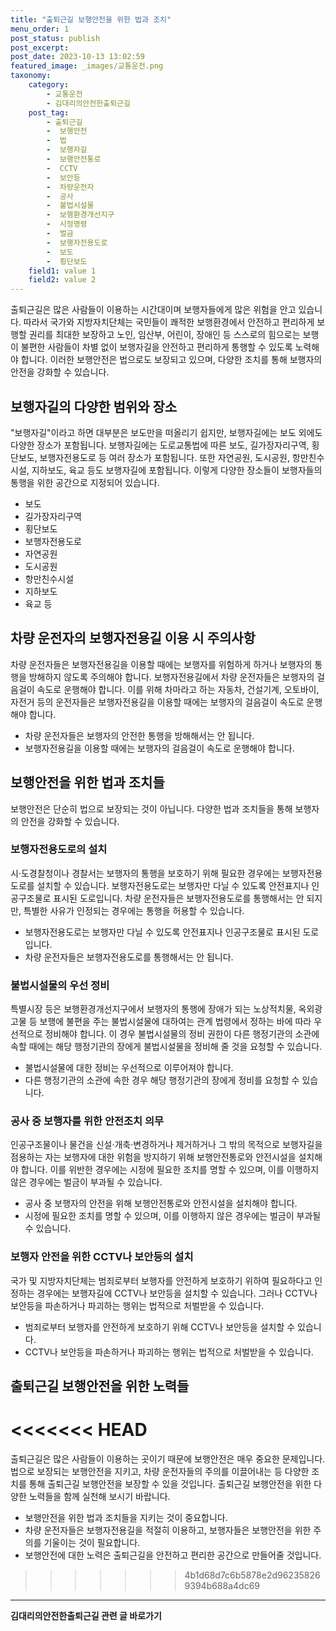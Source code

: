 ```yaml
---
title: "출퇴근길 보행안전을 위한 법과 조치"
menu_order: 1
post_status: publish
post_excerpt: 
post_date: 2023-10-13 13:02:59
featured_image: _images/교통운전.png
taxonomy:
    category:
        - 교통운전
        - 김대리의안전한출퇴근길
    post_tag:
        - 출퇴근길
        -  보행안전
        -  법
        -  보행자길
        -  보행안전통로
        -  CCTV
        -  보안등
        -  차량운전자
        -  공사
        -  불법시설물
        -  보행환경개선지구
        -  시정명령
        -  벌금
        -  보행자전용도로
        -  보도
        -  횡단보도
    field1: value 1
    field2: value 2
---
```



출퇴근길은 많은 사람들이 이용하는 시간대이며 보행자들에게 많은 위험을 안고 있습니다. 따라서 국가와 지방자치단체는 국민들이 쾌적한 보행환경에서 안전하고 편리하게 보행할 권리를 최대한 보장하고 노인, 임산부, 어린이, 장애인 등 스스로의 힘으로는 보행이 불편한 사람들이 차별 없이 보행자길을 안전하고 편리하게 통행할 수 있도록 노력해야 합니다. 이러한 보행안전은 법으로도 보장되고 있으며, 다양한 조치를 통해 보행자의 안전을 강화할 수 있습니다.

## 보행자길의 다양한 범위와 장소

"보행자길"이라고 하면 대부분은 보도만을 떠올리기 쉽지만, 보행자길에는 보도 외에도 다양한 장소가 포함됩니다. 보행자길에는 도로교통법에 따른 보도, 길가장자리구역, 횡단보도, 보행자전용도로 등 여러 장소가 포함됩니다. 또한 자연공원, 도시공원, 항만친수시설, 지하보도, 육교 등도 보행자길에 포함됩니다. 이렇게 다양한 장소들이 보행자들의 통행을 위한 공간으로 지정되어 있습니다.

- 보도
- 길가장자리구역
- 횡단보도
- 보행자전용도로
- 자연공원
- 도시공원
- 항만친수시설
- 지하보도
- 육교 등

## 차량 운전자의 보행자전용길 이용 시 주의사항

차량 운전자들은 보행자전용길을 이용할 때에는 보행자를 위험하게 하거나 보행자의 통행을 방해하지 않도록 주의해야 합니다. 보행자전용길에서 차량 운전자들은 보행자의 걸음걸이 속도로 운행해야 합니다. 이를 위해 차마라고 하는 자동차, 건설기계, 오토바이, 자전거 등의 운전자들은 보행자전용길을 이용할 때에는 보행자의 걸음걸이 속도로 운행해야 합니다.

- 차량 운전자들은 보행자의 안전한 통행을 방해해서는 안 됩니다.
- 보행자전용길을 이용할 때에는 보행자의 걸음걸이 속도로 운행해야 합니다.

## 보행안전을 위한 법과 조치들

보행안전은 단순히 법으로 보장되는 것이 아닙니다. 다양한 법과 조치들을 통해 보행자의 안전을 강화할 수 있습니다.

### 보행자전용도로의 설치

시·도경찰청이나 경찰서는 보행자의 통행을 보호하기 위해 필요한 경우에는 보행자전용도로를 설치할 수 있습니다. 보행자전용도로는 보행자만 다닐 수 있도록 안전표지나 인공구조물로 표시된 도로입니다. 차량 운전자들은 보행자전용도로를 통행해서는 안 되지만, 특별한 사유가 인정되는 경우에는 통행을 허용할 수 있습니다.

- 보행자전용도로는 보행자만 다닐 수 있도록 안전표지나 인공구조물로 표시된 도로입니다.
- 차량 운전자들은 보행자전용도로를 통행해서는 안 됩니다.

### 불법시설물의 우선 정비

특별시장 등은 보행환경개선지구에서 보행자의 통행에 장애가 되는 노상적치물, 옥외광고물 등 보행에 불편을 주는 불법시설물에 대하여는 관계 법령에서 정하는 바에 따라 우선적으로 정비해야 합니다. 이 경우 불법시설물의 정비 권한이 다른 행정기관의 소관에 속할 때에는 해당 행정기관의 장에게 불법시설물을 정비해 줄 것을 요청할 수 있습니다.

- 불법시설물에 대한 정비는 우선적으로 이루어져야 합니다.
- 다른 행정기관의 소관에 속한 경우 해당 행정기관의 장에게 정비를 요청할 수 있습니다.

### 공사 중 보행자를 위한 안전조치 의무

인공구조물이나 물건을 신설·개축·변경하거나 제거하거나 그 밖의 목적으로 보행자길을 점용하는 자는 보행자에 대한 위험을 방지하기 위해 보행안전통로와 안전시설을 설치해야 합니다. 이를 위반한 경우에는 시정에 필요한 조치를 명할 수 있으며, 이를 이행하지 않은 경우에는 벌금이 부과될 수 있습니다.

- 공사 중 보행자의 안전을 위해 보행안전통로와 안전시설을 설치해야 합니다.
- 시정에 필요한 조치를 명할 수 있으며, 이를 이행하지 않은 경우에는 벌금이 부과될 수 있습니다.

### 보행자 안전을 위한 CCTV나 보안등의 설치

국가 및 지방자치단체는 범죄로부터 보행자를 안전하게 보호하기 위하여 필요하다고 인정하는 경우에는 보행자길에 CCTV나 보안등을 설치할 수 있습니다. 그러나 CCTV나 보안등을 파손하거나 파괴하는 행위는 법적으로 처벌받을 수 있습니다.

- 범죄로부터 보행자를 안전하게 보호하기 위해 CCTV나 보안등을 설치할 수 있습니다.
- CCTV나 보안등을 파손하거나 파괴하는 행위는 법적으로 처벌받을 수 있습니다.

## 출퇴근길 보행안전을 위한 노력들

<<<<<<< HEAD
=======
출퇴근길은 많은 사람들이 이용하는 곳이기 때문에 보행안전은 매우 중요한 문제입니다. 법으로 보장되는 보행안전을 지키고, 차량 운전자들의 주의를 이끌어내는 등 다양한 조치를 통해 출퇴근길 보행안전을 보장할 수 있을 것입니다. 출퇴근길 보행안전을 위한 다양한 노력들을 함께 실천해 보시기 바랍니다.

- 보행안전을 위한 법과 조치들을 지키는 것이 중요합니다.
- 차량 운전자들은 보행자전용길을 적절히 이용하고, 보행자들은 보행안전을 위한 주의를 기울이는 것이 필요합니다.
- 보행안전에 대한 노력은 출퇴근길을 안전하고 편리한 공간으로 만들어줄 것입니다.

>>>>>>> 4b1d68d7c6b5878e2d962358269394b688a4dc69
<!-- wp:separator -->
<hr class="wp-block-separator has-alpha-channel-opacity"/>
<!-- /wp:separator -->
<!-- wp:group {"backgroundColor":"base","layout":{"type":"constrained"}} -->
<div class="wp-block-group has-base-background-color has-background"><!-- wp:paragraph {"align":"center","fontSize":"large"} -->
<p class="has-text-align-center has-large-font-size"><strong>김대리의안전한출퇴근길 관련 글 바로가기</strong></p>
<!-- /wp:paragraph -->


<!-- wp:latest-posts
{"categories":[{"id":1794,"count":19,"description":"","link":"https://uknowlaw.com/category/%ea%b9%80%eb%8c%80%eb%a6%ac%ec%9d%98%ec%95%88%ec%a0%84%ed%95%9c%ec%b6%9c%ed%87%b4%ea%b7%bc%ea%b8%b8/","name":"김대리의안전한출퇴근길","slug":"김대리의안전한출퇴근길","taxonomy":"category","parent":0,"meta":[],"_links":{"self":[{"href":"https://uknowlaw.com/wp-json/wp/v2/categories/1794"}],"collection":[{"href":"https://uknowlaw.com/wp-json/wp/v2/categories"}],"about":[{"href":"https://uknowlaw.com/wp-json/wp/v2/taxonomies/category"}],"wp:post_type":[{"href":"https://uknowlaw.com/wp-json/wp/v2/posts?categories=1794"}],"curies":[{"name":"wp","href":"https://api.w.org/{rel}","templated":true}]}}],"postsToShow":100,"excerptLength":28,"postLayout":"grid","columns":2,"featuredImageAlign":"left","featuredImageSizeSlug":"large","fontSize":"medium"} /--></div>
<!-- /wp:group -->